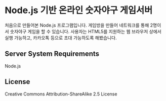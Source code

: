 Node.js 기반 온라인 숫자야구 게임서버
==============

처음으로 만들어본 Node.js 프로그램입니다. 게임방을 만들어 네트워크를 통해 2명이서 숫자야구 게임을 할 수 있습니다. 사용자는 HTML5를 지원하는 웹 브라우저 상에서 실행 가능하고, 카카오톡 등으로 초대 가능하도록 해봤습니다.

Server System Requirements
-------------------
Node.js


License
-------
Creative Commons Attribution-ShareAlike 2.5 License
